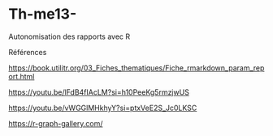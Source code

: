 # Th-me13-
Autonomisation des rapports avec R

































Références

https://book.utilitr.org/03_Fiches_thematiques/Fiche_rmarkdown_param_report.html

https://youtu.be/lFdB4fIAcLM?si=h10PeeKg5rmzjwUS

https://youtu.be/vWGGlMHkhyY?si=ptxVeE2S_Jc0LKSC

https://r-graph-gallery.com/
